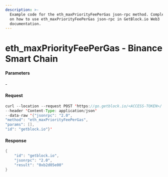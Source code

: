 ```yaml
---
description: >-
  Example code for the eth_maxPriorityFeePerGas json-rpc method. Сomplete guide
  on how to use eth_maxPriorityFeePerGas json-rpc in GetBlock.io Web3
  documentation.
---
```


# eth\_maxPriorityFeePerGas - Binance Smart Chain

#### Parameters

\-

#### Request

```java
curl --location --request POST 'https://go.getblock.io/<ACCESS-TOKEN>/' 
--header 'Content-Type: application/json' 
--data-raw '{"jsonrpc": "2.0",
"method": "eth_maxPriorityFeePerGas",
"params": [],
"id": "getblock.io"}'
```

#### Response

```java
{
    "id": "getblock.io",
    "jsonrpc": "2.0",
    "result": "0xb2d05e00"
}
```
